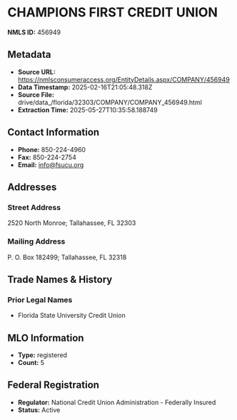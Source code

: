 # CHAMPIONS FIRST CREDIT UNION

**NMLS ID:** 456949

## Metadata
- **Source URL:** https://nmlsconsumeraccess.org/EntityDetails.aspx/COMPANY/456949
- **Data Timestamp:** 2025-02-16T21:05:48.318Z
- **Source File:** drive/data_/florida/32303/COMPANY/COMPANY_456949.html
- **Extraction Time:** 2025-05-27T10:35:58.188749

## Contact Information
- **Phone:** 850-224-4960
- **Fax:** 850-224-2754
- **Email:** info@fsucu.org

## Addresses
### Street Address
2520 North Monroe; Tallahassee, FL 32303

### Mailing Address
P. O. Box 182499; Tallahassee, FL 32318

## Trade Names & History
### Prior Legal Names
- Florida State University Credit Union

## MLO Information
- **Type:** registered
- **Count:** 5

## Federal Registration
- **Regulator:** National Credit Union Administration - Federally Insured
- **Status:** Active
